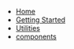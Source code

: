 - [Home](../index.html)
- [Getting Started](getting-started.md)
- [Utilities](utilities.md)
- [components](components.md)
